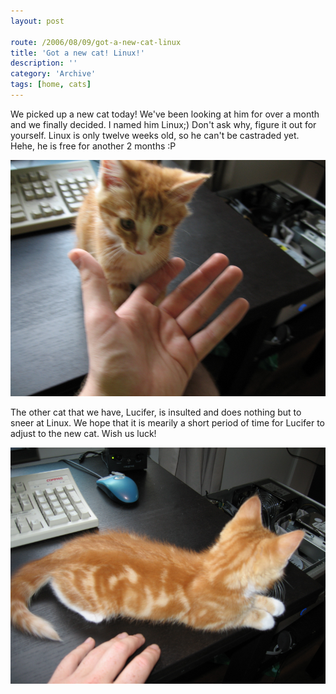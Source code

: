 ```yaml
---
layout: post

route: /2006/08/09/got-a-new-cat-linux
title: 'Got a new cat! Linux!'
description: ''
category: 'Archive'
tags: [home, cats]
---
```


We picked up a new cat today! We've been looking at him for over a month and we
finally decided. I named him Linux;) Don't ask why, figure it out for yourself.
Linux is only twelve weeks old, so he can't be castraded yet. Hehe, he is free
for another 2 months :P

<img class="ph img-responsive img-rounded img-thumbnail" src="/assets/img/linux3.png"/>

The other cat that we have, Lucifer, is insulted and does nothing but to sneer
at Linux. We hope that it is mearily a short period of time for Lucifer to
adjust to the new cat. Wish us luck!

<img class="ph img-responsive img-rounded img-thumbnail" src="/assets/img/linux4.png"/>
